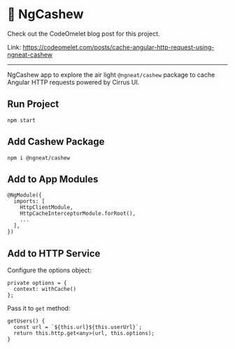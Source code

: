 # 🥜 NgCashew

Check out the CodeOmelet blog post for this project.

Link: https://codeomelet.com/posts/cache-angular-http-request-using-ngneat-cashew

___

NgCashew app to explore the air light `@ngneat/cashew` package to cache Angular HTTP requests powered by Cirrus UI.

## Run Project

```
npm start
```

## Add Cashew Package

```
npm i @ngneat/cashew
```

## Add to App Modules

```
@NgModule({
  imports: [
    HttpClientModule, 
    HttpCacheInterceptorModule.forRoot(), 
    ...
  ],
})
```

## Add to HTTP Service

Configure the options object:

```
private options = {
  context: withCache()
};
```

Pass it to `get` method:

```
getUsers() {
  const url = `${this.url}${this.userUrl}`;
  return this.http.get<any>(url, this.options);
}
```